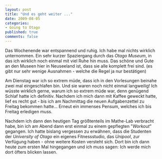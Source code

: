 ```yaml
--- 
layout: post
title: "Und es geht weiter ..."
date: 2009-08-05
categories: 
- Going to Otago
published: true
comments: false
---
```

Das Wochenende war entspannend und ruhig.
Ich habe mal nichts wirklich unternommen.
Ein sehr kurzer Spaziergang durch das *Otago Museum*, in das ich wirklich noch einmal mit viel Ruhe hin muss.
Das schöne und Gute an den Museen hier in Neuseeland ist, dass sie alle komplett frei sind. (es gibt nur sehr wenige Ausnahmen - welche die Regel ja nur bestätigen)

<!-- more -->

Am Dienstag war ich so extrem müde, dass ich in den Vorlesungen beinahe zwei mal eingeschlafen bin.
Und sie waren noch nicht einmal langweilig! Ich wüsste wirklich gerne, warum ich so extrem müde war, denn genügend Schlaf hatte ich definitiv.
Nachdem ich mich dann mit Kaffee geweckt hatte, lief es recht gut - bis ich am Nachmittag die neuen Aufgabenzettel zu Freitag bekommen hatte...
Erneut ein immenses Pensum, welches ich bis Freitag erledigen muss.

Nachdem ich dann den heutigen Tag größtenteils im Mathe-Lab verbracht habe, bin ich am Abend dann erst einmal zu einem gepflegten "*Workout*" gegangen.
Ich hatte bislang vergessen zu erwähnen, dass die Studenten der *University of Otago* ein eigenes Fitnessstudio, das *Unipool*, zur Verfügung haben - ohne weitere Kosten versteht sich.
Dort bin ich dann heute zum ersten Mal hingegangen und ich muss sagen: Ich werde mich dort öfters blicken lassen.
